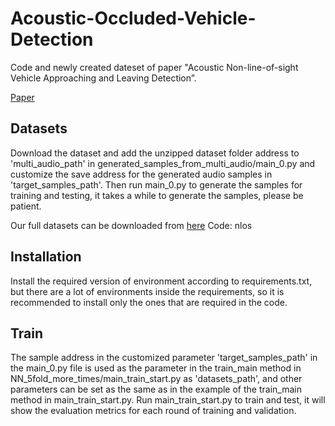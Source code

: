 # Acoustic-Occluded-Vehicle-Detection
Code and newly created dateset of paper "Acoustic Non-line-of-sight Vehicle Approaching and Leaving Detection”.

[Paper](https://ieeexplore.ieee.org/document/10415313)

## Datasets
Download the dataset and add the unzipped dataset folder address to 'multi_audio_path' in generated_samples_from_multi_audio/main_0.py and customize the save address for the generated audio samples in 'target_samples_path'. Then run main_0.py to generate the samples for training and testing, it takes a while to generate the samples, please be patient.

Our full datasets can be downloaded from [here](https://pan.baidu.com/s/1z1hGTyfptad_Qwa_4F4tiA) Code: nlos

## Installation
Install the required version of environment according to requirements.txt, but there are a lot of environments inside the requirements, so it is recommended to install only the ones that are required in the code.

## Train
The sample address in the customized parameter 'target_samples_path' in the main_0.py file is used as the parameter in the train_main method in NN_5fold_more_times/main_train_start.py as 'datasets_path', and other parameters can be set as the same as in the example of the train_main method in main_train_start.py. Run main_train_start.py to train and test, it will show the evaluation metrics for each round of training and validation.


